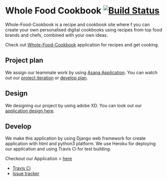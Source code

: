 # Whole Food Cookbook [![Build Status](https://travis-ci.com/darmonlyone/WholeFoodBook.svg?branch=master)](https://travis-ci.com/darmonlyone/WholeFoodBook)

Whole-Food-Cookbook is a recipe and cookbook site where f you can create your own personalised digital cookbooks using recipes from top food brands and chefs, combined with your own ideas.

Check out [Whole-Food-Cookbook](https://whole-food-cookbook.herokuapp.com/) application for recipes and get cooking.

## Project plan
We assign our teammate work by using [Asana Application](https://app.asana.com/). You can watch out our [project iteration](https://app.asana.com/0/867060982847769/867060982847769)
or [develop plan](https://app.asana.com/0/0/869948396459242). 

## Design
We designing our project by using adobe XD. You can look out our [application design here](https://xd.adobe.com/view/985eba2c-469d-450a-4a08-ef7d1c650c62-ee6f/).

## Develop
We make this application by using Django web framework for create application with html and python3 platform. We use Heroku 
for deploying our application and using Travis Ci for test building.

Checkout our Application > [here](https://whole-food-cookbook.herokuapp.com/) 
- [Travis Ci](https://travis-ci.com/darmonlyone/WholeFoodBook)
- [Issue tracker](https://github.com/darmonlyone/WholeFoodBook/issues)
